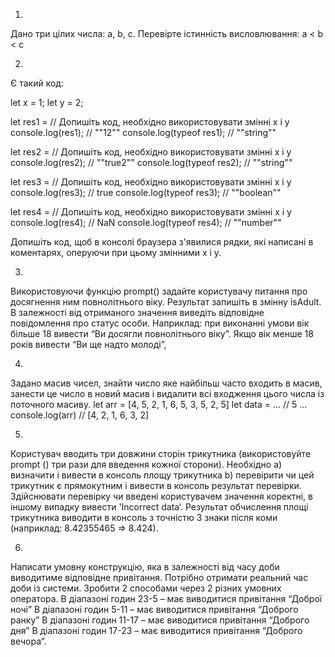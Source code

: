 1.
Дано три цілих числа: a, b, c. Перевірте істинність висловлювання:
 a < b < c

2. 
Є такий код:

let x = 1;
let y = 2;

let res1 = // Допишіть код, необхідно використовувати змінні x і y
console.log(res1); // ""12""
console.log(typeof res1); // ""string""

let res2 = // Допишіть код, необхідно використовувати змінні x і y
console.log(res2); // ""true2""
console.log(typeof res2); // ""string""

let res3 = // Допишіть код, необхідно використовувати змінні x і y
console.log(res3); // true
console.log(typeof res3); // ""boolean""

let res4 = // Допишіть код, необхідно використовувати змінні x і y
console.log(res4); // NaN
console.log(typeof res4); // ""number""


Допишіть код, щоб в консолі браузера з'явилися рядки, які написані в коментарях, оперуючи при цьому змінними х і у.

3. 
Використовуючи функцію prompt() задайте користувачу питання про досягнення ним повнолітнього віку. Результат запишіть в змінну isAdult. В залежності від отриманого значення виведіть відповідне повідомлення про статус особи. Наприклад: при виконанні умови вік більше 18 вивести “Ви досягли повнолітнього віку”. Якщо вік менше 18 років вивести “Ви ще надто молоді”, 

4.
Задано масив чисел, знайти число яке найбільш часто входить в масив, занести це число в новий масив і видалити всі входження цього числа із поточного масиву.
let arr = [4, 5, 2, 1, 6, 5, 3, 5, 2, 5]
let data = ... // 5
...
console.log(arr) // [4, 2, 1, 6, 3, 2]
 
5. 
Користувач вводить три довжини сторін трикутника (використовуйте prompt () три рази для введення кожної сторони).
Необхідно 
    a) визначити і вивести в консоль площу трикутника 
    b) перевірити чи цей трикутник є прямокутним і вивести в консоль результат перевірки.
Здійснювати перевірку чи введені користувачем значення коректні, в іншому випадку вивести 'Incorrect data‘. Результат обчислення площі трикутника виводити в консоль з точністю 3 знаки після коми (наприклад:  8.42355465 =>  8.424).

6. 
Написати умовну конструкцію, яка в залежності від часу доби виводитиме відповідне привітання. Потрібно отримати реальний час доби із системи. Зробити 2 способами через 2 різних умовних оператора.
В діапазоні годин 23-5 – має виводитися привітання “Доброї ночі”
В діапазоні годин 5-11 – має виводитися привітання “Доброго ранку”
В діапазоні годин 11-17 – має виводитися привітання “Доброго дня”
В діапазоні годин 17-23 – має виводитися привітання “Доброго вечора”.